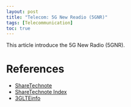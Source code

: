 ```yaml
---
layout: post
title: "Telecom: 5G New Readio (5GNR)"
tags: [Telecommunication]
toc: true
---
```


This article introduce the 5G New Radio (5GNR).

<!--more-->

# References

* [ShareTechnote](http://www.sharetechnote.com/)
* [ShareTechnote Index](http://www.sharetechnote.com/html)
* [3GLTEinfo](http://www.3glteinfo.com/)
